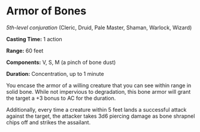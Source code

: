 # Armor of Bones
*5th-level conjuration* (Cleric, Druid, Pale Master, Shaman, Warlock, Wizard)

**Casting Time:** 1 action

**Range:** 60 feet

**Components:** V, S, M (a pinch of bone dust)

**Duration:** Concentration, up to 1 minute

You encase the armor of a willing creature that you can see within range in solid bone. While not impervious to degradation, this bone armor will grant the target a +3 bonus to AC for the duration.

Additionally, every time a creature within 5 feet lands a successful attack against the target, the attacker takes 3d6 piercing damage as bone shrapnel chips off and strikes the assailant.
